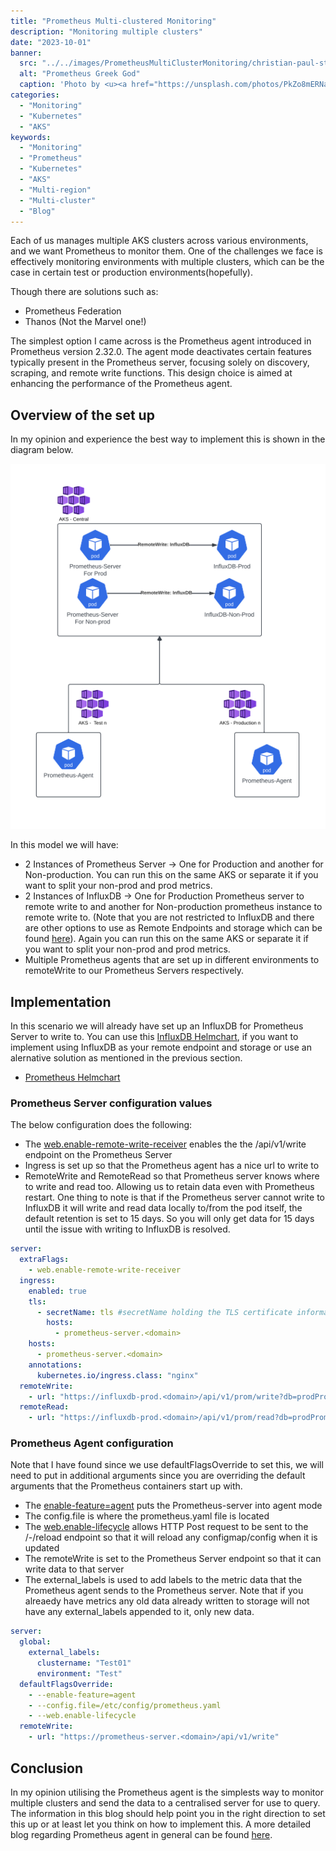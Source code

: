 ```yaml
---
title: "Prometheus Multi-clustered Monitoring"
description: "Monitoring multiple clusters"
date: "2023-10-01"
banner:
  src: "../../images/PrometheusMultiClusterMonitoring/christian-paul-stobbe-PkZo8mERNak-unsplash.jpg"
  alt: "Prometheus Greek God"
  caption: 'Photo by <u><a href="https://unsplash.com/photos/PkZo8mERNak">Christian Paul Stobbe</a></u>'
categories:
  - "Monitoring"
  - "Kubernetes"
  - "AKS"
keywords:
  - "Monitoring"
  - "Prometheus"
  - "Kubernetes"
  - "AKS"
  - "Multi-region"
  - "Multi-cluster"
  - "Blog"
---
```


Each of us manages multiple AKS clusters across various environments, and we want Prometheus to monitor them. One of the challenges we face is effectively monitoring environments with multiple clusters, which can be the case in certain test or production environments(hopefully).

 Though there are solutions such as:
 * Prometheus Federation
 * Thanos (Not the Marvel one!)

The simplest option I came across is the Prometheus agent introduced in Prometheus version 2.32.0. The agent mode deactivates certain features typically present in the Prometheus server, focusing solely on discovery, scraping, and remote write functions. This design choice is aimed at enhancing the performance of the Prometheus agent.

## Overview of the set up
In my opinion and experience the best way to implement this is shown in the diagram below. 

![Prometheus architecture](../../images/PrometheusMultiClusterMonitoring/GenericArchitecture1.png "Example of Advised architecture")

In this model we will have: 
- 2 Instances of Prometheus Server -> One for Production and another for Non-production. You can run this on the same AKS or separate it if you want to split your non-prod and prod metrics.
- 2 Instances of InfluxDB -> One for Production Prometheus server to remote write to and another for Non-production prometheus instance to remote write to. (Note that you are not restricted to InfluxDB and there are other options to use as Remote Endpoints and storage which can be found [here](https://prometheus.io/docs/operating/integrations/#remote-endpoints-and-storage)). Again you can run this on the same AKS or separate it if you want to split your non-prod and prod metrics.
- Multiple Prometheus agents that are set up in different environments to remoteWrite to our Prometheus Servers respectively.

## Implementation
In this scenario we will already have set up an InfluxDB for Prometheus Server to write to. You can use this [InfluxDB Helmchart](https://artifacthub.io/packages/helm/influxdata/influxdb), if you want to implement using InfluxDB as your remote endpoint and storage or use an alernative solution as mentioned in the previous section.
- [Prometheus Helmchart](https://artifacthub.io/packages/helm/prometheus-community/prometheus)

### Prometheus Server configuration values
The below configuration does the following:
- The [web.enable-remote-write-receiver](https://prometheus.io/docs/prometheus/latest/feature_flags/#remote-write-receiver) enables the the /api/v1/write endpoint on the Prometheus Server
- Ingress is set up so that the Prometheus agent has a nice url to write to
- RemoteWrite and RemoteRead so that Prometheus server knows where to write and read too. Allowing us to retain data even with Prometheus restart. One thing to note is that if the Prometheus server cannot write to InfluxDB it will write and read data locally to/from the pod itself, the default retention is set to 15 days. So you will only get data for 15 days until the issue with writing to InfluxDB is resolved. 

```yaml
server:
  extraFlags:
    - web.enable-remote-write-receiver
  ingress:
    enabled: true
    tls:
      - secretName: tls #secretName holding the TLS certificate information
        hosts:
          - prometheus-server.<domain>
    hosts:
      - prometheus-server.<domain>
    annotations:
      kubernetes.io/ingress.class: "nginx"
  remoteWrite:
    - url: "https://influxdb-prod.<domain>/api/v1/prom/write?db=prodPrometheus"
  remoteRead:
    - url: "https://influxdb-prod.<domain>/api/v1/prom/read?db=prodPrometheus"
```

### Prometheus Agent configuration
Note that I have found since we use defaultFlagsOverride to set this, we will need to put in additional arguments since you are overriding the default arguments that the Prometheus containers start up with. 
- The [enable-feature=agent](https://prometheus.io/docs/prometheus/latest/feature_flags/#prometheus-agent) puts the Prometheus-server into agent mode 
- The config.file is where the prometheus.yaml file is located
- The [web.enable-lifecycle](https://prometheus.io/docs/prometheus/latest/migration/#prometheus-lifecycle) allows HTTP Post request to be sent to the /-/reload endpoint so that it will reload any configmap/config when it is updated
- The remoteWrite is set to the Prometheus Server endpoint so that it can write data to that server
- The external_labels is used to add labels to the metric data that the Prometheus agent sends to the Prometheus server. Note that if you alreaedy have metrics any old data already written to storage will not have any external_labels appended to it, only new data.

```yaml
server:
  global:
    external_labels:
      clustername: "Test01"
      environment: "Test"
  defaultFlagsOverride:
    - --enable-feature=agent
    - --config.file=/etc/config/prometheus.yaml
    - --web.enable-lifecycle
  remoteWrite:
    - url: "https://prometheus-server.<domain>/api/v1/write"
```

## Conclusion
In my opinion utilising the Prometheus agent is the simplests way to monitor multiple clusters and send the data to a centralised server for use to query. The information in this blog should help point you in the right direction to set this up or at least let you think on how to implement this. A more detailed blog regarding Prometheus agent in general can be found [here](https://prometheus.io/blog/2021/11/16/agent/).
